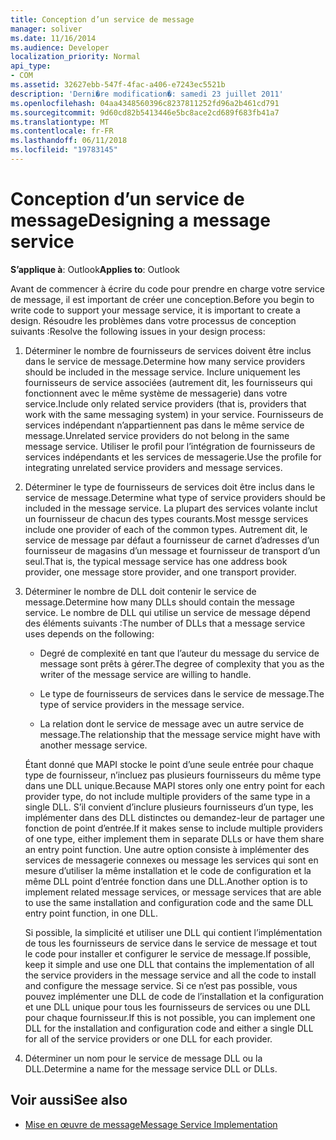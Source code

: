 ```yaml
---
title: Conception d’un service de message
manager: soliver
ms.date: 11/16/2014
ms.audience: Developer
localization_priority: Normal
api_type:
- COM
ms.assetid: 32627ebb-547f-4fac-a406-e7243ec5521b
description: 'Derni�re modification�: samedi 23 juillet 2011'
ms.openlocfilehash: 04aa4348560396c8237811252fd96a2b461cd791
ms.sourcegitcommit: 9d60cd82b5413446e5bc8ace2cd689f683fb41a7
ms.translationtype: MT
ms.contentlocale: fr-FR
ms.lasthandoff: 06/11/2018
ms.locfileid: "19783145"
---
```

# <a name="designing-a-message-service"></a><span data-ttu-id="5bcc6-103">Conception d’un service de message</span><span class="sxs-lookup"><span data-stu-id="5bcc6-103">Designing a message service</span></span>

<span data-ttu-id="5bcc6-104">**S’applique à**: Outlook</span><span class="sxs-lookup"><span data-stu-id="5bcc6-104">**Applies to**: Outlook</span></span> 
  
<span data-ttu-id="5bcc6-105">Avant de commencer à écrire du code pour prendre en charge votre service de message, il est important de créer une conception.</span><span class="sxs-lookup"><span data-stu-id="5bcc6-105">Before you begin to write code to support your message service, it is important to create a design.</span></span> <span data-ttu-id="5bcc6-106">Résoudre les problèmes dans votre processus de conception suivants :</span><span class="sxs-lookup"><span data-stu-id="5bcc6-106">Resolve the following issues in your design process:</span></span>
  
1. <span data-ttu-id="5bcc6-107">Déterminer le nombre de fournisseurs de services doivent être inclus dans le service de message.</span><span class="sxs-lookup"><span data-stu-id="5bcc6-107">Determine how many service providers should be included in the message service.</span></span> <span data-ttu-id="5bcc6-108">Inclure uniquement les fournisseurs de service associées (autrement dit, les fournisseurs qui fonctionnent avec le même système de messagerie) dans votre service.</span><span class="sxs-lookup"><span data-stu-id="5bcc6-108">Include only related service providers (that is, providers that work with the same messaging system) in your service.</span></span> <span data-ttu-id="5bcc6-109">Fournisseurs de services indépendant n’appartiennent pas dans le même service de message.</span><span class="sxs-lookup"><span data-stu-id="5bcc6-109">Unrelated service providers do not belong in the same message service.</span></span> <span data-ttu-id="5bcc6-110">Utiliser le profil pour l’intégration de fournisseurs de services indépendants et les services de messagerie.</span><span class="sxs-lookup"><span data-stu-id="5bcc6-110">Use the profile for integrating unrelated service providers and message services.</span></span>
    
2. <span data-ttu-id="5bcc6-111">Déterminer le type de fournisseurs de services doit être inclus dans le service de message.</span><span class="sxs-lookup"><span data-stu-id="5bcc6-111">Determine what type of service providers should be included in the message service.</span></span> <span data-ttu-id="5bcc6-112">La plupart des services volante inclut un fournisseur de chacun des types courants.</span><span class="sxs-lookup"><span data-stu-id="5bcc6-112">Most messge services include one provider of each of the common types.</span></span> <span data-ttu-id="5bcc6-113">Autrement dit, le service de message par défaut a fournisseur de carnet d’adresses d’un fournisseur de magasins d’un message et fournisseur de transport d’un seul.</span><span class="sxs-lookup"><span data-stu-id="5bcc6-113">That is, the typical message service has one address book provider, one message store provider, and one transport provider.</span></span>
    
3. <span data-ttu-id="5bcc6-114">Déterminer le nombre de DLL doit contenir le service de message.</span><span class="sxs-lookup"><span data-stu-id="5bcc6-114">Determine how many DLLs should contain the message service.</span></span> <span data-ttu-id="5bcc6-115">Le nombre de DLL qui utilise un service de message dépend des éléments suivants :</span><span class="sxs-lookup"><span data-stu-id="5bcc6-115">The number of DLLs that a message service uses depends on the following:</span></span>
    
   - <span data-ttu-id="5bcc6-116">Degré de complexité en tant que l’auteur du message du service de message sont prêts à gérer.</span><span class="sxs-lookup"><span data-stu-id="5bcc6-116">The degree of complexity that you as the writer of the message service are willing to handle.</span></span>
    
   - <span data-ttu-id="5bcc6-117">Le type de fournisseurs de services dans le service de message.</span><span class="sxs-lookup"><span data-stu-id="5bcc6-117">The type of service providers in the message service.</span></span>
    
   - <span data-ttu-id="5bcc6-118">La relation dont le service de message avec un autre service de message.</span><span class="sxs-lookup"><span data-stu-id="5bcc6-118">The relationship that the message service might have with another message service.</span></span>
    
   <span data-ttu-id="5bcc6-119">Étant donné que MAPI stocke le point d’une seule entrée pour chaque type de fournisseur, n’incluez pas plusieurs fournisseurs du même type dans une DLL unique.</span><span class="sxs-lookup"><span data-stu-id="5bcc6-119">Because MAPI stores only one entry point for each provider type, do not include multiple providers of the same type in a single DLL.</span></span> <span data-ttu-id="5bcc6-120">S’il convient d’inclure plusieurs fournisseurs d’un type, les implémenter dans des DLL distinctes ou demandez-leur de partager une fonction de point d’entrée.</span><span class="sxs-lookup"><span data-stu-id="5bcc6-120">If it makes sense to include multiple providers of one type, either implement them in separate DLLs or have them share an entry point function.</span></span> <span data-ttu-id="5bcc6-121">Une autre option consiste à implémenter des services de messagerie connexes ou message les services qui sont en mesure d’utiliser la même installation et le code de configuration et la même DLL point d’entrée fonction dans une DLL.</span><span class="sxs-lookup"><span data-stu-id="5bcc6-121">Another option is to implement related message services, or message services that are able to use the same installation and configuration code and the same DLL entry point function, in one DLL.</span></span>
    
   <span data-ttu-id="5bcc6-122">Si possible, la simplicité et utiliser une DLL qui contient l’implémentation de tous les fournisseurs de service dans le service de message et tout le code pour installer et configurer le service de message.</span><span class="sxs-lookup"><span data-stu-id="5bcc6-122">If possible, keep it simple and use one DLL that contains the implementation of all the service providers in the message service and all the code to install and configure the message service.</span></span> <span data-ttu-id="5bcc6-123">Si ce n’est pas possible, vous pouvez implémenter une DLL de code de l’installation et la configuration et une DLL unique pour tous les fournisseurs de services ou une DLL pour chaque fournisseur.</span><span class="sxs-lookup"><span data-stu-id="5bcc6-123">If this is not possible, you can implement one DLL for the installation and configuration code and either a single DLL for all of the service providers or one DLL for each provider.</span></span>
    
4. <span data-ttu-id="5bcc6-124">Déterminer un nom pour le service de message DLL ou la DLL.</span><span class="sxs-lookup"><span data-stu-id="5bcc6-124">Determine a name for the message service DLL or DLLs.</span></span> 
    
## <a name="see-also"></a><span data-ttu-id="5bcc6-125">Voir aussi</span><span class="sxs-lookup"><span data-stu-id="5bcc6-125">See also</span></span>

- [<span data-ttu-id="5bcc6-126">Mise en œuvre de message</span><span class="sxs-lookup"><span data-stu-id="5bcc6-126">Message Service Implementation</span></span>](message-service-implementation.md)

